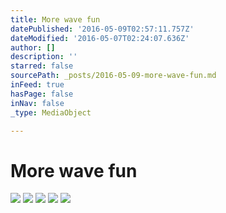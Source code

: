 ```yaml
---
title: More wave fun
datePublished: '2016-05-09T02:57:11.757Z'
dateModified: '2016-05-07T02:24:07.636Z'
author: []
description: ''
starred: false
sourcePath: _posts/2016-05-09-more-wave-fun.md
inFeed: true
hasPage: false
inNav: false
_type: MediaObject

---
```

# More wave fun
![](https://the-grid-user-content.s3-us-west-2.amazonaws.com/625adda2-c9bb-44c4-82f7-5a126072eb56.jpg)
![](https://the-grid-user-content.s3-us-west-2.amazonaws.com/662c76ee-ebb0-4cc2-9f42-d85eec908dca.jpg)
![](https://the-grid-user-content.s3-us-west-2.amazonaws.com/fa3f0091-d656-4381-828c-4413b7bd6813.jpg)
![](https://the-grid-user-content.s3-us-west-2.amazonaws.com/79b8f9df-4c12-4f50-9c1f-730f301e433e.jpg)
![](https://the-grid-user-content.s3-us-west-2.amazonaws.com/f3149afa-2718-4c66-8530-d3d73abf056c.jpg)